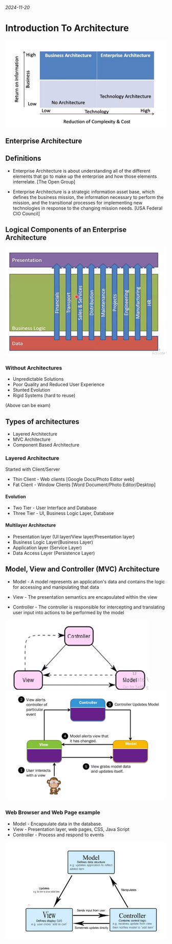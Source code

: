 *2024-11-20*

# Introduction To Architecture

![](./images/architecture.png)  

## Enterprise Architecture

## Definitions

- Enterprise Architecture is about understanding all of the
different elements that go to make up the enterprise and
how those elements interrelate. [The Open Group]

- Enterprise Architecture is a strategic information asset
base, which defines the business mission, the information
necessary to perform the mission, and the transitional
processes for implementing new technologies in response
to the changing mission needs. [USA Federal CIO Council]

## Logical Components of an Enterprise Architecture

![](./images/logical_components.png)

### Without Architectures

- Unpredictable Solutions
- Poor Quality and Reduced User Experience
- Stunted Evolution
- Rigid Systems (hard to reuse)

(Above can be exam)

## Types of architectures

- Layered Architecture
- MVC Architecture
- Component Based Architecture

### Layered Architecture

Started with Client/Server
- Thin Client - Web clients [Google Docs/Photo
Editor web]
- Fat Client - Window Clients [Word
Document/Photo Editor/Desktop]

#### Evolution
- Two Tier - User Interface and Database
- Three Tier - UI, Business Logic Layer, Database

#### Multilayer Architecture
- Presentation layer (UI layer/View layer/Presentation layer)
- Business Logic Layer(Business Layer)
- Application layer (Service Layer)
- Data Access Layer (Persistence Layer)

## Model, View and Controller (MVC) Architecture

- Model - A model represents an application's data and contains the logic for
accessing and manipulating that data

- View - The presentation semantics are encapsulated within the view

- Controller - The controller is responsible for intercepting and translating user
input into actions to be performed by the model

![](./images/mvc.png)
![](./images/mvc_example.png)

### Web Browser and Web Page example

- Model - Encapsulate data in the database.
- View - Presentation layer, web pages, CSS, Java Script
- Controller - Process and respond to events

![](./images/mvc_descript.png)
